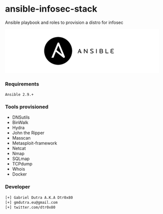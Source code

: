 # ansible-infosec-stack
Ansible playbook and roles to provision a distro for infosec

![](./doc/ansible-logo.png)


### Requirements

```
Ansible 2.9.+
```

### Tools provisioned

* DNSutils
* BinWalk
* Hydra
* John the Ripper
* Masscan
* Metasploit-framework
* Netcat
* Nmap
* SQLmap
* TCPdump
* Whois
* Docker

### Developer

```
[+] Gabriel Dutra A.K.A Dtr0x80
[+] gmdutra.eu@gmail.com
[+] twitter.com/dtr0x80
```
